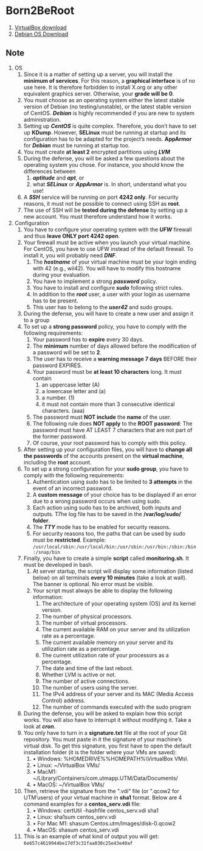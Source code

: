 # Born2BeRoot

1. [VirtualBox download](https://www.virtualbox.org/wiki/Downloads)
2. [Debian OS Download](https://www.debian.org/download)

## Note
1. OS
	1. Since it is a matter of setting up a server, you will install the **minimum of services**. For this reason, a **graphical interface** is of no use here. It is therefore forbidden to install X.org or any other equivalent graphics server. Otherwise, your **grade will be 0**.
	2. You must choose as an operating system either the latest stable version of Debian (no testing/unstable), or the latest stable version of CentOS. ***Debian*** is highly recommended if you are new to system administration.
	3. Setting up ***CentOS*** is quite complex. Therefore, you don’t have to set up **KDump**. However, **SELinux** must be running at startup and its
configuration has to be adapted for the project’s needs. **AppArmor** for ***Debian*** must be running at startup too.
	4. You must create **at least 2** encrypted partitions using ***LVM***
	5. During the defense, you will be asked a few questions about the operating system you chose. For instance, you should know the differences between
		1. ***aptitude*** and ***apt***, or
		2. what ***SELinux*** or ***AppArmor***
is. In short, understand what you use!
	6. A ***SSH*** service will be running on port **4242 only**. For security reasons, it must not be possible to connect using SSH as **root**.
	7. The use of SSH will be **tested during the defense** by setting up a new account. You must therefore understand how it works.
2. Configuration
	1. You have to configure your operating system with the ***UFW*** firewall and thus **leave ONLY port 4242 open**.
	2. Your firewall must be active when you launch your virtual machine. For CentOS, you have to use UFW instead of the default firewall. To install it, you will probably need ***DNF***.
		1. The ***hostname*** of your virtual machine must be your login ending with 42 (e.g., wil42). You will have to modify this hostname during your evaluation.
		2. You have to implement a strong ***password*** policy.
		3. You have to install and configure ***sudo*** following strict rules.
		4. In addition to the ***root*** user, a user with your login as username has to be present.
		5. This user has to belong to the ***user42*** and sudo groups.
	3. During the defense, you will have to create a new user and assign it to a group
	4. To set up a **strong password** policy, you have to comply with the following requirements:
		1. Your password has to **expire** every 30 days.
		2. The **minimum** number of days allowed before the modification of a password will be set to **2**.
		3. The user has to receive a **warning message 7 days** BEFORE their password EXPIRES.
		4. Your password must be **at least 10 characters** long. It must contain
			1. an uppercase letter (A)
			2. a lowercase letter and (a)
			3. a number. (1)
			4. it must not contain more than 3 consecutive identical characters. (aaa)
		5. The password must **NOT include** the **name** of the user.
		6. The following rule does **NOT apply** to the **ROOT password**: The password must have AT LEAST 7 characters that are not part of the former password.
		7. Of course, your root password has to comply with this policy. 
	5. After setting up your configuration files, you will have to **change all the passwords** of the accounts present on the **virtual machine**, including the **root** account.
	6. To set up a strong configuration for your **sudo group**, you have to comply with the following requirements:
		1. Authentication using sudo has to be limited to **3 attempts** in the event of an incorrect password.
		2. A **custom message** of your choice has to be displayed if an error due to a wrong password occurs when using sudo.
		3. Each action using sudo has to be archived, both inputs and outputs. T7he log file has to be saved in the **/var/log/sudo/ folder**.
		4. The ***TTY*** mode has to be enabled for security reasons.
		5. For security reasons too, the paths that can be used by sudo must be **restricted**. Example: ```/usr/local/sbin:/usr/local/bin:/usr/sbin:/usr/bin:/sbin:/bin:/snap/bin```
	7. Finally, you have to create a simple **script** called **monitoring.sh**. It must be developed in bash.
		1. At server startup, the script will display some information (listed below) on all terminals **every 10 minutes** (take a look at wall). The banner is optional. No error must be visible.
		2. Your script must always be able to display the following information:
			1. The architecture of your operating system  (OS) and its kernel version.
			2. The number of physical processors.
			3. The number of virtual processors.
			4. The current available RAM on your server and its utilization rate as a percentage.
			5. The current available memory on your server and its utilization rate as a percentage.
			6. The current utilization rate of your processors as a percentage.
			7. The date and time of the last reboot.
			8. Whether LVM is active or not.
			9. The number of active connections.
			10. The number of users using the server.
			11. The IPv4 address of your server and its MAC (Media Access Control) address.
			12. The number of commands executed with the sudo program
	8. During the defense, you will be asked to explain how this script works. You will also have to interrupt it without modifying it. Take a look at ***cron***.
	9. You only have to turn in a **signature.txt** file at the root of your Git repository. You must paste in it the signature of your machine’s virtual disk. To get this signature, you first have to open the default installation folder (it is the folder where your VMs are
saved):
		1. • Windows: %HOMEDRIVE%%HOMEPATH%\VirtualBox VMs\
		2. • Linux: ~/VirtualBox VMs/
		3. • MacM1: ~/Library/Containers/com.utmapp.UTM/Data/Documents/
		4. • MacOS: ~/VirtualBox VMs/
	10. Then, retrieve the signature from the ".vdi" file (or ".qcow2 for UTM’users) of your virtual machine in **sha1** format. Below are 4 command examples for a **centos_serv.vdi** file:
		1. • Windows: certUtil -hashfile centos_serv.vdi sha1
		2. • Linux: sha1sum centos_serv.vdi
		3. • For Mac M1: shasum Centos.utm/Images/disk-0.qcow2
		4. • MacOS: shasum centos_serv.vdi
	11. This is an example of what kind of output you will get: ```6e657c4619944be17df3c31faa030c25e43e40af```
